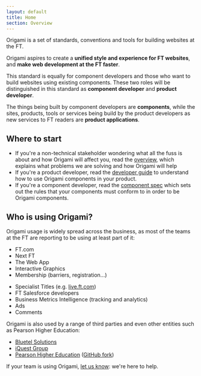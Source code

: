 ```yaml
---
layout: default
title: Home
section: Overview
---
```


<p class="alert-big">Origami is a set of standards, conventions and tools for building websites at the FT.</p>

<p class="alert-big">Origami aspires to create a <strong>unified style and experience for FT websites</strong>, and <strong>make web development at the FT faster</strong>.</p>

This standard is equally for component developers and those who want to build websites using existing components.  These two roles will be distinguished in this standard as **component developer** and **product developer**.

The things being built by component developers are **components**, while the sites, products, tools or services being build by the product developers as new services to FT readers are **product applications**.

## Where to start

* If you're a non-technical stakeholder wondering what all the fuss is about and how Origami will affect you, read the [overview]({{site.baseurl}}/docs/overview/non-technical), which explains what problems we are solving and how Origami will help
* If you're a product developer, read the [developer guide]({{site.baseurl}}/docs/developer-guide) to understand how to use Origami components in your product.
* If you're a component developer, read the [component spec]({{site.baseurl}}/docs/component-spec) which sets out the rules that your components must conform to in order to be Origami components.

## Who is using Origami?

Origami usage is widely spread across the business, as most of the teams at the FT are reporting to be using at least part of it:

<div class="o-grid-row">
	<div data-o-grid-colspan="6">
		<ul>
			<li>FT.com</li>
			<li>Next FT</li>
			<li>The Web App</li>
			<li>Interactive Graphics</li>
			<li>Membership (barriers, registration…)</li>
		</ul>
	</div>
	<div data-o-grid-colspan="6">
		<ul>
			<li>Specialist Titles (e.g. <a href="https://live.ft.com">live.ft.com</a>)</li>
			<li>FT Salesforce developers</li>
			<li>Business Metrics Intelligence (tracking and analytics)</li>
			<li>Ads</li>
			<li>Comments</li>
		</ul>
	</div>
</div>

Origami is also used by a range of third parties and even other entities such as Pearson Higher Education:

- [Bluetel Solutions](http://www.bluetel.co.uk/)
- [iQuest Group](http://www.iquestgroup.com/en/)
- [Pearson Higher Education](http://home.pearsonhighered.com/) ([GitHub fork](https://github.com/PearsonEducation/he-origami))

If your team is using Origami, [let us know](mailto:origami.support@ft.com): we're here to help.
